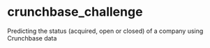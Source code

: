 # crunchbase_challenge
Predicting the status (acquired, open or closed) of a company using Crunchbase data
